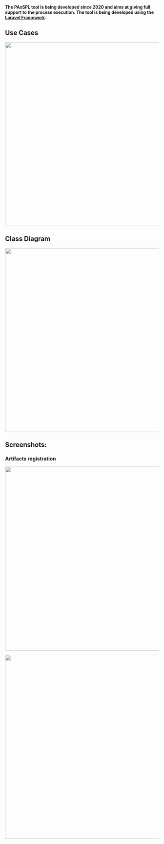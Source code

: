 

**The PAxSPL tool is being developed since 2020 and aims at giving full support to the process execution. The tool is being developed using the [Laravel Framework](https://laravel.com/).**


## Use Cases

<p align="center"><img src="https://raw.githubusercontent.com/HestiaProject/PAxSPL/master/Tool/engineering/finalusecase.png" width="600"></p>

## Class Diagram

<p align="center"><img src="https://raw.githubusercontent.com/HestiaProject/PAxSPL/master/Tool/engineering/Diagrams/class/general.png" width="600"></p>

## Screenshots:

### Artifacts registration

<p align="center"><img src="https://raw.githubusercontent.com/HestiaProject/PAxSPL/master/Tool/engineering/artifacts.PNG" width="600"></p>


<p align="center"><img src="https://raw.githubusercontent.com/HestiaProject/PAxSPL/master/Tool/engineering/artifact.PNG" width="600"></p>





